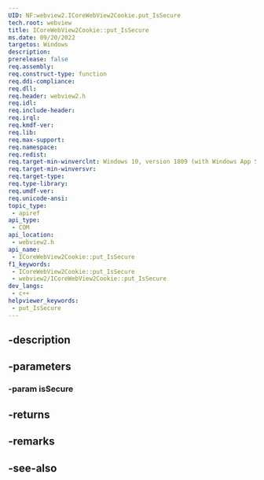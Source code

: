 ```yaml
---
UID: NF:webview2.ICoreWebView2Cookie.put_IsSecure
tech.root: webview
title: ICoreWebView2Cookie::put_IsSecure
ms.date: 09/20/2022
targetos: Windows
description: 
prerelease: false
req.assembly: 
req.construct-type: function
req.ddi-compliance: 
req.dll: 
req.header: webview2.h
req.idl: 
req.include-header: 
req.irql: 
req.kmdf-ver: 
req.lib: 
req.max-support: 
req.namespace: 
req.redist: 
req.target-min-winverclnt: Windows 10, version 1809 (with Windows App SDK 1.1 or later)
req.target-min-winversvr: 
req.target-type: 
req.type-library: 
req.umdf-ver: 
req.unicode-ansi: 
topic_type:
 - apiref
api_type:
 - COM
api_location:
 - webview2.h
api_name:
 - ICoreWebView2Cookie::put_IsSecure
f1_keywords:
 - ICoreWebView2Cookie::put_IsSecure
 - webview2/ICoreWebView2Cookie::put_IsSecure
dev_langs:
 - c++
helpviewer_keywords:
 - put_IsSecure
---
```


## -description

## -parameters

### -param isSecure

## -returns

## -remarks

## -see-also


